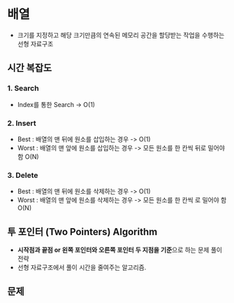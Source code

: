 # 배열
- 크기를 지정하고 해당 크기만큼의 연속된 메모리 공간을 할당받는 작업을 수행하는 선형 자료구조  

## 시간 복잡도  

### 1. Search  
- Index를 통한 Search -> O(1)  

### 2. Insert  
- Best : 배열의 맨 뒤에 원소를 삽입하는 경우 -> O(1)  
- Worst : 배열의 맨 앞에 원소를 삽입하는 경우 -> 모든 원소를 한 칸씩 뒤로 밀어야 함 O(N)  

### 3. Delete
- Best : 배열의 맨 뒤에 원소를 삭제하는 경우 -> O(1)  
- Worst : 배열의 맨 앞에 원소를 삭제하는 경우 -> 모든 원소를 한 칸씩 로 밀어야 함 O(N)  

## 투 포인터 (Two Pointers) Algorithm  
- **시작점과 끝점 or 왼쪽 포인터와 오른쪽 포인터 두 지점을 기준**으로 하는 문제 풀이 전략  
- 선형 자료구조에서 풀이 시간을 줄여주는 알고리즘.  

## 문제  
[5. Longest Palindromic Substring]: https://leetcode.com/problems/longest-palindromic-substring/
